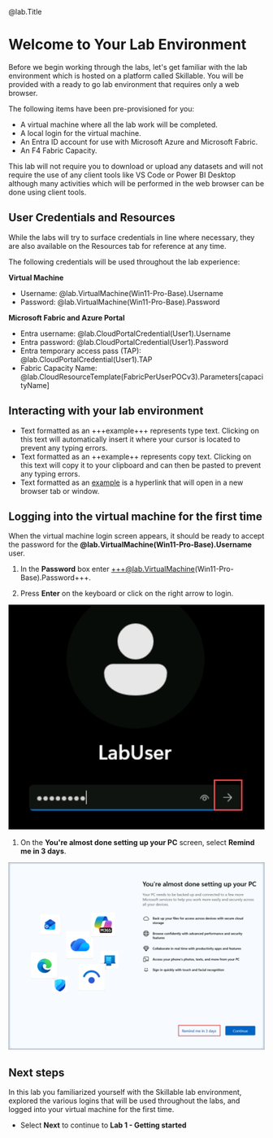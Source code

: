 @lab.Title

# Welcome to Your Lab Environment

Before we begin working through the labs, let's get familiar with the lab environment which is hosted on a platform called Skillable. You will be provided with a ready to go lab environment that requires only a web browser. 

The following items have been pre-provisioned for you:

- A virtual machine where all the lab work will be completed.
- A local login for the virtual machine. 
- An Entra ID account for use with Microsoft Azure and Microsoft Fabric.
- An F4 Fabric Capacity.

This lab will not require you to download or upload any datasets and will not require the use of any client tools like VS Code or Power BI Desktop although many activities which will be performed in the web browser can be done using client tools.

## User Credentials and Resources

While the labs will try to surface credentials in line where necessary, they are also available on the Resources tab for reference at any time.

The following credentials will be used throughout the lab experience:

**Virtual Machine**

- Username: @lab.VirtualMachine(Win11-Pro-Base).Username
- Password: @lab.VirtualMachine(Win11-Pro-Base).Password

**Microsoft Fabric and Azure Portal**

- Entra username: @lab.CloudPortalCredential(User1).Username
- Entra password: @lab.CloudPortalCredential(User1).Password
- Entra temporary access pass (TAP): @lab.CloudPortalCredential(User1).TAP
- Fabric Capacity Name: @lab.CloudResourceTemplate(FabricPerUserPOCv3).Parameters[capacityName]

## Interacting with your lab environment
- Text formatted as an +++example+++ represents type text. Clicking on this text will automatically insert it where your cursor is located to prevent any typing errors.
- Text formatted as an ++example++ represents copy text. Clicking on this text will copy it to your clipboard and can then be pasted to prevent any typing errors.
- Text formatted as an [example](https://www.microsoft.com/en-us/microsoft-fabric/getting-started) is a hyperlink that will open in a new browser tab or window.

## Logging into the virtual machine for the first time

When the virtual machine login screen appears, it should be ready to accept the password for the **@lab.VirtualMachine(Win11-Pro-Base).Username** user.

1. In the **Password** box enter +++@lab.VirtualMachine(Win11-Pro-Base).Password+++.

1. Press **Enter** on the keyboard or click on the right arrow to login.

![](../assets/images/00_windows_login.png)

1. On the **You're almost done setting up your PC** screen, select **Remind me in 3 days**.

![](../assets/images/00_windows_initial_setup.png)

## Next steps
In this lab you familiarized yourself with the Skillable lab environment, explored the various logins that will be used throughout the labs, and logged into your virtual machine for the first time.

- Select **Next** to continue to **Lab 1 - Getting started**
